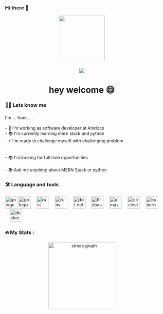 ### Hi there 👋

<!--
**shobhitkumar0/shobhitkumar0** is a ✨ _special_ ✨ repository because its `README.md` (this file) appears on your GitHub profile.

Here are some ideas to get you started:

- 🔭 I’m currently working on ...
- 🌱 I’m currently learning ...
- 👯 I’m looking to collaborate on ...
- 🤔 I’m looking for help with ...
- 💬 Ask me about ...
- 📫 How to reach me: ...
- 😄 Pronouns: ...
- ⚡ Fun fact: ...
-->
<div align="center">
  <img height="150" src="https://camo.githubusercontent.com/62da68eb62b1e5f175f7d1f0191dd89a653d7908feb22d37d4a0ab07365d6791/68747470733a2f2f6d656469612e67697068792e636f6d2f6d656469612f4d3967624264396e6244724f5475314d71782f67697068792e676966"  />
</div>

###


###

<div align="center">
  <img src="https://visitor-badge.laobi.icu/badge?page_id=maurodesouza.maurodesouza&"  />
</div>

###

<h1 align="center">hey welcome 😄  </h1>

###

<h3 align="left">👩‍💻 Lets know me </h3>

###

<p align="left">I'm ... from ....<br><br>- 🔭 I’m working as software developer at Amdocs <br>- 📚 I'm currently learning mern stack and python <br>- ⚡ I'm ready to challenge myself with challenging problem </p> <br>- 📚 I'm looking for full time opportunities <br> <br>- 📚 Ask me anything about MERN Stack or python  <br>

###

<h3 align="left">🛠 Language and tools</h3>

###

<div align="left">
  <img src="![68747470733a2f2f696d672e69636f6e73382e636f6d2f636f6c6f722f35352f3030303030302f632d706c75732d706c75732d6c6f676f2e706e67](https://github.com/shobhitkumar0/shobhitkumar0/assets/55182906/d46ee432-c7a3-49c4-8c05-5ee41e35559a)
" height="40" alt="go logo"  />
    <img src="![68747470733a2f2f696d672e69636f6e73382e636f6d2f636f6c6f722f35352f3030303030302f6a6176617363726970742e706e67](https://github.com/shobhitkumar0/shobhitkumar0/assets/55182906/d9d6b0cc-1398-4631-b562-42eeea9b901f)"
 height="40" alt="go logo"  />
  <img width="12" />
  <img src="https://cdn.jsdelivr.net/gh/devicons/devicon/icons/rust/rust-plain.svg" height="40" alt="rust logo"  />
  <img width="12" />
  <img src="https://cdn.jsdelivr.net/gh/devicons/devicon/icons/ruby/ruby-plain-wordmark.svg" height="40" alt="ruby logo"  />
  <img width="12" />
  <img src="https://cdn.jsdelivr.net/gh/devicons/devicon/icons/dot-net/dot-net-plain-wordmark.svg" height="40" alt="dot-net logo"  />
  <img width="12" />
  <img src="https://cdn.jsdelivr.net/gh/devicons/devicon/icons/firebase/firebase-plain-wordmark.svg" height="40" alt="firebase logo"  />
  <img width="12" />
  <img src="https://cdn.jsdelivr.net/gh/devicons/devicon/icons/amazonwebservices/amazonwebservices-original.svg" height="40" alt="amazonwebservices logo"  />
  <img width="12" />
  <img src="https://cdn.jsdelivr.net/gh/devicons/devicon/icons/circleci/circleci-plain.svg" height="40" alt="circleci logo"  />
  <img width="12" />
  <img src="https://cdn.jsdelivr.net/gh/devicons/devicon/icons/kubernetes/kubernetes-plain.svg" height="40" alt="kubernetes logo"  />
  <img width="12" />
  <img src="https://cdn.jsdelivr.net/gh/devicons/devicon/icons/docker/docker-plain-wordmark.svg" height="40" alt="docker logo"  />
</div>

###

<h3 align="left">🔥   My Stats :</h3>

###

<div align="center">
  <img src="https://streak-stats.demolab.com?user=maurodesouza&locale=en&mode=daily&theme=dark&hide_border=false&border_radius=5&order=3" height="220" alt="streak graph"  />
</div>

###
